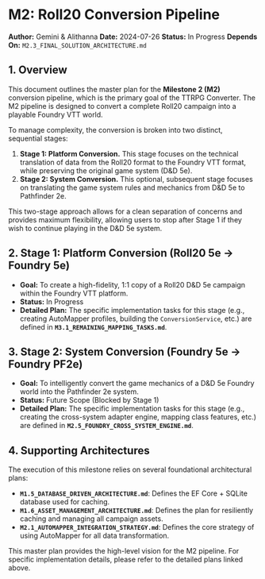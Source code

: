 # M2: Roll20 Conversion Pipeline

**Author:** Gemini & Alithanna
**Date:** 2024-07-26
**Status:** In Progress
**Depends On:** `M2.3_FINAL_SOLUTION_ARCHITECTURE.md`

## 1. Overview

This document outlines the master plan for the **Milestone 2 (M2)** conversion pipeline, which is the primary goal of the TTRPG Converter. The M2 pipeline is designed to convert a complete Roll20 campaign into a playable Foundry VTT world. 

To manage complexity, the conversion is broken into two distinct, sequential stages:

1.  **Stage 1: Platform Conversion.** This stage focuses on the technical translation of data from the Roll20 format to the Foundry VTT format, while preserving the original game system (D&D 5e).
2.  **Stage 2: System Conversion.** This optional, subsequent stage focuses on translating the game system rules and mechanics from D&D 5e to Pathfinder 2e.

This two-stage approach allows for a clean separation of concerns and provides maximum flexibility, allowing users to stop after Stage 1 if they wish to continue playing in the D&D 5e system.

## 2. Stage 1: Platform Conversion (Roll20 5e → Foundry 5e)

-   **Goal:** To create a high-fidelity, 1:1 copy of a Roll20 D&D 5e campaign within the Foundry VTT platform.
-   **Status:** In Progress
-   **Detailed Plan:** The specific implementation tasks for this stage (e.g., creating AutoMapper profiles, building the `ConversionService`, etc.) are defined in **`M3.1_REMAINING_MAPPING_TASKS.md`**.

## 3. Stage 2: System Conversion (Foundry 5e → Foundry PF2e)

-   **Goal:** To intelligently convert the game mechanics of a D&D 5e Foundry world into the Pathfinder 2e system.
-   **Status:** Future Scope (Blocked by Stage 1)
-   **Detailed Plan:** The specific implementation tasks for this stage (e.g., creating the cross-system adapter engine, mapping class features, etc.) are defined in **`M2.5_FOUNDRY_CROSS_SYSTEM_ENGINE.md`**.

## 4. Supporting Architectures

The execution of this milestone relies on several foundational architectural plans:

-   **`M1.5_DATABASE_DRIVEN_ARCHITECTURE.md`**: Defines the EF Core + SQLite database used for caching.
-   **`M1.6_ASSET_MANAGEMENT_ARCHITECTURE.md`**: Defines the plan for resiliently caching and managing all campaign assets.
-   **`M2.1_AUTOMAPPER_INTEGRATION_STRATEGY.md`**: Defines the core strategy of using AutoMapper for all data transformation.

This master plan provides the high-level vision for the M2 pipeline. For specific implementation details, please refer to the detailed plans linked above.
